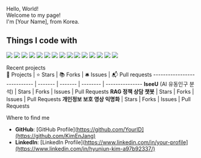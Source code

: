 Hello, World!  
Welcome to my page!  
I'm [Your Name], from Korea.

## Things I code with  
<img src="https://img.shields.io/badge/Python-3766AB?style=flat-square&logo=Python&logoColor=white"/> <img src="https://img.shields.io/badge/C-00599C?style=flat-square&logo=C&logoColor=white"/> <img src="https://img.shields.io/badge/C++-00599C?style=flat-square&logo=C%2B%2B&logoColor=white"/> <img src="https://img.shields.io/badge/Jira-0052CC?style=flat-square&logo=Jira&logoColor=white"/> <img src="https://img.shields.io/badge/Confluence-172B4D?style=flat-square&logo=Confluence&logoColor=white"/> <img src="https://img.shields.io/badge/Microsoft%20Azure%Platform-0089D6?style=flat-square&logo=Microsoft%20Azure&logoColor=white"/> <img src="https://img.shields.io/badge/TensorFlow-FF6F00?style=flat-square&logo=TensorFlow&logoColor=white"/> <img src="https://img.shields.io/badge/PyTorch-EE4C2C?style=flat-square&logo=PyTorch&logoColor=white"/> <img src="https://img.shields.io/badge/scikit--learn-F7931E?style=flat-square&logo=scikit-learn&logoColor=white"/> <img src="https://img.shields.io/badge/Git-F05032?style=flat-square&logo=Git&logoColor=white"/> <img src="https://img.shields.io/badge/Linux-FCC624?style=flat-square&logo=Linux&logoColor=black"/> <img src="https://img.shields.io/badge/HTML5-E34F26?style=flat-square&logo=HTML5&logoColor=white"/> <img src="https://img.shields.io/badge/JavaScript-F7DF1E?style=flat-square&logo=JavaScript&logoColor=black"/> <img src="https://img.shields.io/badge/CSS-1572B6?style=flat-square&logo=CSS3&logoColor=white"/> <img src="https://img.shields.io/badge/GitHub-181717?style=flat-square&logo=GitHub&logoColor=white"/>





Recent projects  
🎁 Projects                   | ⭐ Stars | 📚 Forks | 🛎 Issues | 📬 Pull requests
---------------------------- | ------- | ------- | -------- | ---------------
**IseeU** (AI 유동인구 분석)  | Stars   | Forks   | Issues   | Pull Requests
**RAG 정책 상담 챗봇**          | Stars   | Forks   | Issues   | Pull Requests
**개인정보 보호 영상 익명화**   | Stars   | Forks   | Issues   | Pull Requests

Where to find me  
- **GitHub**: [GitHub Profile](https://github.com/YourID](https://github.com/KimEnJang)  
- **LinkedIn**: [LinkedIn Profile](https://www.linkedin.com/in/your-profile](https://www.linkedin.com/in/hyunjun-kim-a97b92337/)  

